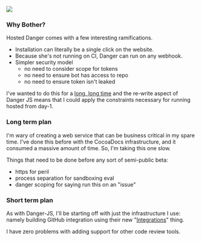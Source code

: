 ![](https://ortastuff.s3.amazonaws.com/gifs/danger.gif)

### Why Bother?

Hosted Danger comes with a few interesting ramifications. 

* Installation can literally be a single click on the website.
* Because she's not running on CI, Danger can run on any webhook.
* Simpler security model 
  * no need to consider scope for tokens
  * no need to ensure bot has access to repo
  * no need to ensure token isn't leaked

I've wanted to do this for a [long, long time](https://github.com/danger/danger/issues/42) and the re-write aspect of Danger JS means that I could apply the constraints necessary for running hosted from day-1.

### Long term plan

I'm wary of creating a web service that can be business critical in my spare time. I've done this before with the CocoaDocs infrastructure, and it consumed a massive amount of time. So, I'm taking this one slow.

Things that need to be done before any sort of semi-public beta:

* https for peril
* process separation for sandboxing eval
* danger scoping for saying run this on an "issue" 

### Short term plan

As with Danger-JS, I'll be starting off with just the infrastructure I use: namely building GitHub integration using their new "[Integrations](https://developer.github.com/early-access/integrations/)" thing.

I have zero problems with adding support for other code review tools.

